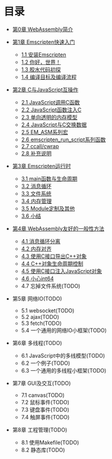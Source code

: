# 目录

* [第0章 WebAssembly简介](ch0-intro/readme.md)

* [第1章 Emscripten快速入门](ch1-quick-guide/readme.md)
  * [1.1 安装Emscripten](ch1-quick-guide/ch1-01-install.md)
  * [1.2 你好，世界！](ch1-quick-guide/ch1-02-helloworld.md)
  * [1.3 胶水代码初探](ch1-quick-guide/ch1-03-glue-code.md)
  * [1.4 编译目标及编译流程](ch1-quick-guide/ch1-04-compile.md)

* [第2章 C与JavaScript互操作](ch2-c-js/readme.md)
  * [2.1 JavaScript调用C函数](ch2-c-js/ch2-01-js-call-c.md)
  * [2.2 JavaScript函数注入C](ch2-c-js/ch2-02-implement-c-api-in-js.md)
  * [2.3 单向透明的内存模型](ch2-c-js/ch2-03-mem-model.md)
  * [2.4 JavaScript与C交换数据](ch2-c-js/ch2-04-data-exchange.md)
  * [2.5 EM_ASM系列宏](ch2-c-js/ch2-05-em-asm.md)
  * [2.6 emscripten_run_script系列函数](ch2-c-js/ch2-06-run-script.md)
  * [2.7 ccall/cwrap](ch2-c-js/ch2-07-ccall-cwrap.md)
  * [2.8 补充说明](ch2-c-js/ch2-08-ext.md)

* [第3章 Emscripten运行时](ch3-runtime/readme.md)
  * [3.1 main函数与生命周期](ch3-runtime/ch3-01-main.md)
  * [3.2 消息循环](ch3-runtime/ch3-02-message-loop.md)
  * [3.3 文件系统](ch3-runtime/ch3-03-fs.md)
  * [3.4 内存管理](ch3-runtime/ch3-04-mem.md)
  * [3.5 Module定制及其他](ch3-runtime/ch3-05-module.md)
  * [3.6 小结](ch3-runtime/ch3-06-summary.md)

* [第4章 WebAssembly友好的一般性方法](ch4-techniques/readme.md)
  * [4.1 消息循环分离](ch4-techniques/ch4-01-msg-loop-detach.md)
  * [4.2 内存对齐](ch4-techniques/ch4-02-align.md)
  * [4.3 使用C接口导出C++对象](ch4-techniques/ch4-03-export-obj.md)
  * [4.4 C++对象生命周期控制](ch4-techniques/ch4-04-obj-life-cycle.md)
  * [4.5 使用C接口注入JavaScript对象](ch4-techniques/ch4-05-import-js-obj.md)
  * [4.6 小心int64](ch4-techniques/ch4-06-int64-issue.md)
  * 4.7 忘掉文件系统(TODO)

* 第5章 网络IO(TODO)
  * 5.1 websocket(TODO)
  * 5.2 ajax(TODO)
  * 5.3 fetch(TODO)
  * 5.4 一个通用的网络IO小框架(TODO)

* 第6章 多线程(TODO)
  * 6.1 JavaScript中的多线模型(TODO)
  * 6.2 一个例子(TODO)
  * 6.3 一个通用的多线程小框架(TODO)

* 第7章 GUI及交互(TODO)
  * 7.1 canvas(TODO)
  * 7.2 鼠标事件(TODO)
  * 7.3 键盘事件(TODO)
  * 7.4 触屏事件(TODO)

* 第8章 工程管理(TODO)
  * 8.1 使用Makefile(TODO)
  * 8.2 静态库(TODO)
